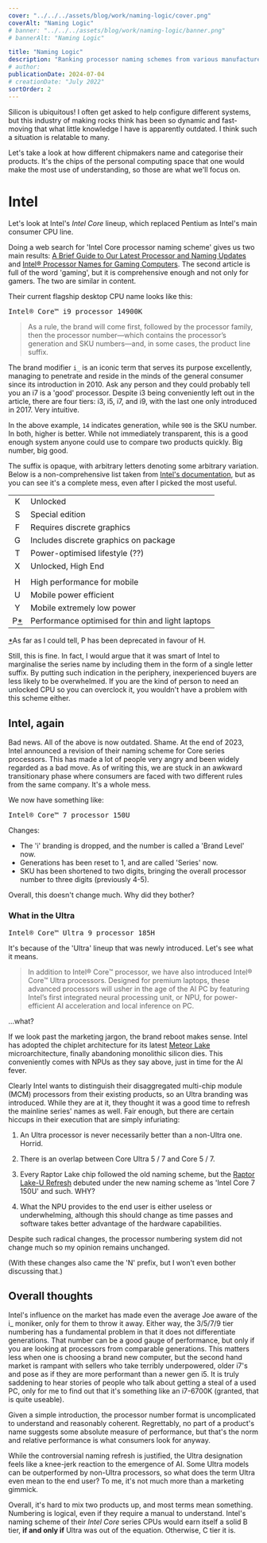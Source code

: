 ```yaml
---
cover: "../../../assets/blog/work/naming-logic/cover.png"
coverAlt: "Naming Logic"
# banner: "../../../assets/blog/work/naming-logic/banner.png"
# bannerAlt: "Naming Logic"

title: "Naming Logic"
description: "Ranking processor naming schemes from various manufacturers."
# author:
publicationDate: 2024-07-04
# creationDate: "July 2022"
sortOrder: 2
---
```


Silicon is ubiquitous! I often get asked to help configure different systems, but this industry of making rocks think has been so dynamic and fast-moving that what little knowledge I have is apparently outdated. I think such a situation is relatable to many.

Let's take a look at how different chipmakers name and categorise their products. It's the chips of the personal computing space that one would make the most use of understanding, so those are what we'll focus on.

# Intel

Let's look at Intel's *Intel Core* lineup, which replaced Pentium as Intel's main consumer CPU line.

Doing a web search for 'Intel Core processor naming scheme' gives us two main results: <a href="https://www.intel.com/content/www/us/en/processors/processor-numbers.html" target="_blank" class="extlink">A Brief Guide to Our Latest Processor and Naming Updates</a> and <a href="https://www.intel.com/content/www/us/en/gaming/resources/gaming-processor-names.html" target="_blank" class="extlink">Intel® Processor Names for Gaming Computers</a>. The second article is full of the word 'gaming', but it is comprehensive enough and not only for gamers. The two are similar in content.

Their current flagship desktop CPU name looks like this:

<pre style="overflow: auto; ">
<span style="color: var(--color-bl)">Intel® Core™</span> <span style="color: var(--color-gr)">i9</span> processor <span style="color: var(--color-ye)">14</span><span style="color: var(--color-re)">900</span><span style="color: var(--color-ma)">K</span>
</pre>

> As a rule, the brand will come first, followed by the processor family, then the processor number—which contains the processor’s generation and SKU numbers—and, in some cases, the product line suffix.

The brand modifier `i_` is an iconic term that serves its purpose excellently, managing to penetrate and reside in the minds of the general consumer since its introduction in 2010. Ask any person and they could probably tell you an i7 is a 'good' processor. Despite i3 being conveniently left out in the article, there are four tiers: i3, i5, i7, and i9, with the last one only introduced in 2017. Very intuitive.

In the above example, `14` indicates generation, while `900` is the SKU number. In both, higher is better. While not immediately transparent, this is a good enough system anyone could use to compare two products quickly. Big number, big good.

The suffix is opaque, with arbitrary letters denoting some arbitrary variation. Below is a non-comprehensive list taken from <a href="https://www.intel.com/content/www/us/en/support/articles/000058567/processors/intel-core-processors.html" target="_blank" class="extlink">Intel's documentation</a>, but as you can see it's a complete mess, even after I picked the most useful.

|   |   |
|:-:|:--|
| K | Unlocked |
| S | Special edition |
| F | Requires discrete graphics |
| G | Includes discrete graphics on package |
| T | Power-optimised lifestyle (??) |
| X | Unlocked, High End |
|   |   |
| H | High performance for mobile |
| U | Mobile power efficient |
| Y | Mobile extremely low power |
| P<a href="#rfn:1" id="fn:1" class="footnote">*</a> | Performance optimised for thin and light laptops

<a href="#fn:1" id="rfn:1" class="reversefootnote mr">*</a><span class="muted">As far as I could tell, P has been deprecated in favour of H.</span>

Still, this is fine. In fact, I would argue that it was smart of Intel to marginalise the series name by including them in the form of a single letter suffix. By putting such indication in the periphery, inexperienced buyers are less likely to be overwhelmed. If you are the kind of person to need an unlocked CPU so you can overclock it, you wouldn't have a problem with this scheme either.


## Intel, again

Bad news. All of the above is now outdated. Shame. At the end of 2023, Intel announced a revision of their naming scheme for Core series processors. This has made a lot of people very angry and been widely regarded as a bad move. As of writing this, we are stuck in an awkward transitionary phase where consumers are faced with two different rules from the same company. It's a whole mess.

We now have something like:
<pre style="overflow: auto; ">
<span style="color: var(--color-bl)">Intel® Core™</span> <span style="color: var(--color-gr)">7</span> processor <span style="color: var(--color-ye)">1</span><span style="color: var(--color-re)">50</span><span style="color: var(--color-ma)">U</span>
</pre>

Changes:

- The 'i' branding is dropped, and the number is called a 'Brand Level' now.
- Generations has been reset to 1, and are called 'Series' now.
- SKU has been shortened to two digits, bringing the overall processor number to three digits (previously 4-5).

Overall, this doesn't change much. Why did they bother?

### What in the Ultra

<pre style="overflow: auto; ">
<span style="color: var(--color-bl)">Intel® Core™ Ultra</span> <span style="color: var(--color-gr)">9</span> processor <span style="color: var(--color-ye)">1</span><span style="color: var(--color-re)">85</span><span style="color: var(--color-ma)">H</span>
</pre>

It's because of the 'Ultra' lineup that was newly introduced. Let's see what it means.

> In addition to Intel® Core™ processor, we have also introduced Intel® Core™ Ultra processors. Designed for premium laptops, these advanced processors will usher in the age of the AI PC by featuring Intel’s first integrated neural processing unit, or NPU, for power-efficient AI acceleration and local inference on PC.

...what?

If we look past the marketing jargon, the brand reboot makes sense. Intel has adopted the chiplet architecture for its latest <a href="https://en.wikipedia.org/wiki/Meteor_Lake" target="_blank" class="extlink">Meteor Lake</a> microarchitecture, finally abandoning monolithic silicon dies. This conveniently comes with NPUs as they say above, just in time for the AI fever.

Clearly Intel wants to distinguish their disaggregated multi-chip module (MCM) processors from their existing products, so an Ultra branding was introduced. While they are at it, they thought it was a good time to refresh the mainline series' names as well. Fair enough, but there are certain hiccups in their execution that are simply infuriating:

1. An Ultra processor is never necessarily better than a non-Ultra one. Horrid.

2. There is an overlap between Core Ultra 5 / 7 and Core 5 / 7.

3. Every Raptor Lake chip followed the old naming scheme, but the <a href="https://en.wikipedia.org/wiki/Raptor_Lake#Raptor_Lake-U_Refresh" target="_blank" class="extlink">Raptor Lake-U Refresh</a> debuted under the new naming scheme as 'Intel Core 7 150U' and such. WHY?

4. What the NPU provides to the end user is either useless or underwhelming, although this should change as time passes and software takes better advantage of the hardware capabilities.

Despite such radical changes, the processor numbering system did not change much so my opinion remains unchanged.

(With these changes also came the 'N' prefix, but I won't even bother discussing that.)

## Overall thoughts

Intel's influence on the market has made even the average Joe aware of the i_ moniker, only for them to throw it away. Either way, the 3/5/7/9 tier numbering has a fundamental problem in that it does not differentiate generations. That number can be a good gauge of performance, but only if you are looking at processors from comparable generations. This matters less when one is choosing a brand new computer, but the second hand market is rampant with sellers who take terribly underpowered, older i7's and pose as if they are more performant than a newer gen i5. It is truly saddening to hear stories of people who talk about getting a steal of a used PC, only for me to find out that it's something like an i7-6700K (granted, that is quite useable).

Given a simple introduction, the processor number format is uncomplicated to understand and reasonably coherent. Regrettably, no part of a product's name suggests some absolute measure of performance, but that's the norm and relative performance is what consumers look for anyway.

While the controversial naming refresh is justified, the Ultra designation feels like a knee-jerk reaction to the emergence of AI. Some Ultra models can be outperformed by non-Ultra processors, so what does the term Ultra even mean to the end user? To me, it's not much more than a marketing gimmick.

Overall, it's hard to mix two products up, and most terms mean something. Numbering is logical, even if they require a manual to understand. Intel's naming scheme of their *Intel Core* series CPUs would earn itself a solid B tier, **if and only if** Ultra was out of the equation. Otherwise, C tier it is.



<!-- new chipmakers are disrupting the status quo. -->